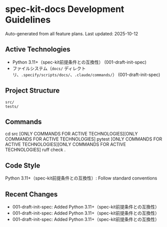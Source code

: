 # spec-kit-docs Development Guidelines

Auto-generated from all feature plans. Last updated: 2025-10-12

## Active Technologies
- Python 3.11+（spec-kit前提条件との互換性） (001-draft-init-spec)
- ファイルシステム（`docs/` ディレクトリ、`.specify/scripts/docs/`、`.claude/commands/`） (001-draft-init-spec)

## Project Structure
```
src/
tests/
```

## Commands
cd src [ONLY COMMANDS FOR ACTIVE TECHNOLOGIES][ONLY COMMANDS FOR ACTIVE TECHNOLOGIES] pytest [ONLY COMMANDS FOR ACTIVE TECHNOLOGIES][ONLY COMMANDS FOR ACTIVE TECHNOLOGIES] ruff check .

## Code Style
Python 3.11+（spec-kit前提条件との互換性）: Follow standard conventions

## Recent Changes
- 001-draft-init-spec: Added Python 3.11+（spec-kit前提条件との互換性）
- 001-draft-init-spec: Added Python 3.11+（spec-kit前提条件との互換性）
- 001-draft-init-spec: Added Python 3.11+（spec-kit前提条件との互換性）

<!-- MANUAL ADDITIONS START -->
<!-- MANUAL ADDITIONS END -->
